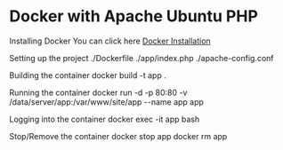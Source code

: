 # Docker with Apache Ubuntu PHP
Installing Docker You can click here <a href="https://docs.docker.com/installation/#installation" target="_blank">Docker Installation</a>

Setting up the project
./Dockerfile
./app/index.php
./apache-config.conf

Building the container
docker build -t app .

Running the container
docker run -d -p 80:80 -v /data/server/app:/var/www/site/app --name app app

Logging into the container
docker exec -it app bash

Stop/Remove the container
docker stop app
docker rm app
